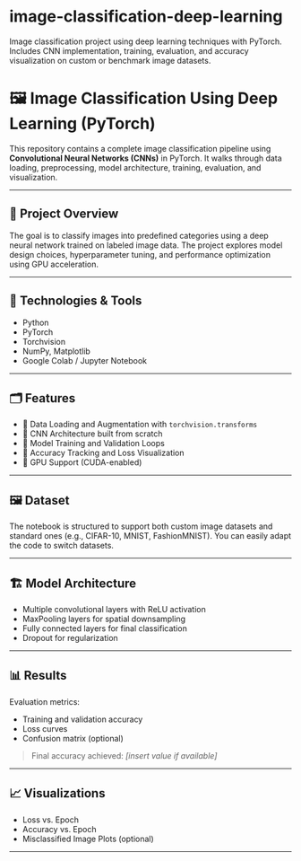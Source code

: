 # image-classification-deep-learning
Image classification project using deep learning techniques with PyTorch. Includes CNN implementation, training, evaluation, and accuracy visualization on custom or benchmark image datasets.
# 🖼️ Image Classification Using Deep Learning (PyTorch)

This repository contains a complete image classification pipeline using **Convolutional Neural Networks (CNNs)** in PyTorch. It walks through data loading, preprocessing, model architecture, training, evaluation, and visualization.

---

## 🧠 Project Overview

The goal is to classify images into predefined categories using a deep neural network trained on labeled image data. The project explores model design choices, hyperparameter tuning, and performance optimization using GPU acceleration.

---

## 🔧 Technologies & Tools

- Python
- PyTorch
- Torchvision
- NumPy, Matplotlib
- Google Colab / Jupyter Notebook

---

## 🗂️ Features

- 🔹 Data Loading and Augmentation with `torchvision.transforms`
- 🔹 CNN Architecture built from scratch
- 🔹 Model Training and Validation Loops
- 🔹 Accuracy Tracking and Loss Visualization
- 🔹 GPU Support (CUDA-enabled)

---

## 🖼️ Dataset

The notebook is structured to support both custom image datasets and standard ones (e.g., CIFAR-10, MNIST, FashionMNIST). You can easily adapt the code to switch datasets.

---

## 🏗️ Model Architecture

- Multiple convolutional layers with ReLU activation
- MaxPooling layers for spatial downsampling
- Fully connected layers for final classification
- Dropout for regularization

---

## 📊 Results

Evaluation metrics:
- Training and validation accuracy
- Loss curves
- Confusion matrix (optional)
  
> Final accuracy achieved: *[insert value if available]*

---

## 📈 Visualizations

- Loss vs. Epoch
- Accuracy vs. Epoch
- Misclassified Image Plots (optional)

---

